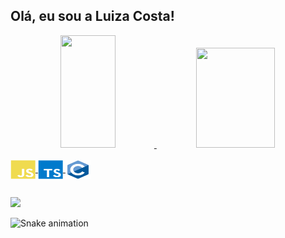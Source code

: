 ## Olá, eu sou a Luiza Costa!
<div align="center">
  <a href="https://github.com/luizacostaa">
  <img height="180em" width="42%" src="https://github-readme-stats.vercel.app/api?username=luizacostaa&show_icons=true&theme=dracula&include_all_commits=true&count_private=true"/>
  <img height="160em" width="50%" src="https://github-readme-stats.vercel.app/api/top-langs/?username=luizacostaa&layout=compact&langs_count=7&theme=dracula"/>
</div>
<div style="display: inline_block"><br>
  <img align="center" alt="Lu-Js" height="30" width="40" src="https://raw.githubusercontent.com/devicons/devicon/master/icons/javascript/javascript-plain.svg">
  <img align="center" alt="Lu-Ts" height="30" width="40" src="https://raw.githubusercontent.com/devicons/devicon/master/icons/typescript/typescript-plain.svg">
  <img align="center" alt="Lu-C" height="30" width="40" src="https://raw.githubusercontent.com/devicons/devicon/master/icons/c/c-original.svg">

</div>
  
  ##
 
<div> 
  <a href="https://www.linkedin.com/in/https://www.linkedin.com/in/luiza-costa-117359218/" target="_blank"><img src="https://img.shields.io/badge/-LinkedIn-%230077B5?style=for-the-badge&logo=linkedin&logoColor=white" target="_blank"></a> 
  
  ![Snake animation](https://github.com/luizacostaa/luizacostaa/blob/output/github-contribution-grid-snake.svg)
  
</div>
